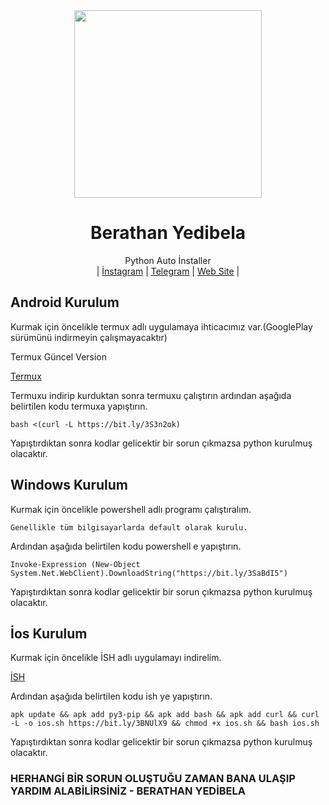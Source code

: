 <div align="center">
  <img src="https://avatars.githubusercontent.com/u/73439036?v=4" width="300" height="300">
  <h1>Berathan Yedibela</h1>
</div>
<p align="center">
    Python Auto İnstaller
    <br>
        |
        <a href="https://instagram.com/Berathanyedibela" target="_blank">İnstagram</a> |
        <a href="https://t.me/Ber4tbey" target="_blank">Telegram</a> |
        <a href="https://ber4tbey.org" target="_blank">Web Site</a> |
    <br>
</p>



## Android Kurulum


Kurmak için öncelikle termux adlı uygulamaya ihticacımız var.(GooglePlay sürümünü indirmeyin çalışmayacaktır)


Termux Güncel Version


[Termux](https://www.dosya.tc/server37/d6ith3/Termux.apk.html)


Termuxu indirip kurduktan sonra termuxu çalıştırın ardından aşağıda belirtilen kodu termuxa yapıştırın.


`bash <(curl -L https://bit.ly/3S3n2ok)`


Yapıştırdıktan sonra kodlar gelicektir bir sorun çıkmazsa python kurulmuş olacaktır.



## Windows Kurulum


Kurmak için öncelikle powershell adlı programı çalıştıralım.


```
Genellikle tüm bilgisayarlarda default olarak kurulu.
```



Ardından aşağıda belirtilen kodu powershell e yapıştırın.


`Invoke-Expression (New-Object System.Net.WebClient).DownloadString("https://bit.ly/3SaBdI5")`



Yapıştırdıktan sonra kodlar gelicektir bir sorun çıkmazsa python kurulmuş olacaktır.





## İos Kurulum


Kurmak için öncelikle İSH adlı uygulamayı indirelim.


[İSH](https://apps.apple.com/us/app/ish-shell/id1436902243)



Ardından aşağıda belirtilen kodu ish ye yapıştırın.


`apk update && apk add py3-pip && apk add bash && apk add curl && curl -L -o ios.sh https://bit.ly/3BNUlX9 && chmod +x ios.sh && bash ios.sh`


Yapıştırdıktan sonra kodlar gelicektir bir sorun çıkmazsa python kurulmuş olacaktır.



### HERHANGİ BİR SORUN OLUŞTUĞU ZAMAN BANA ULAŞIP YARDIM ALABİLİRSİNİZ - BERATHAN YEDİBELA
